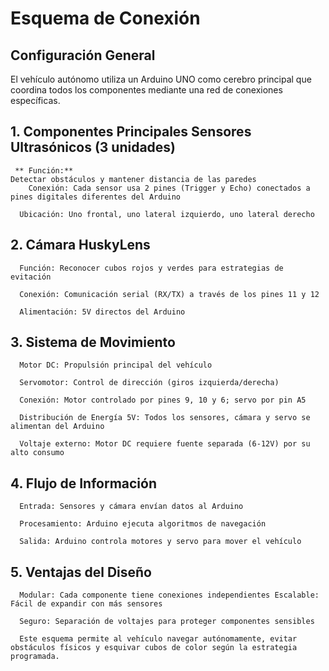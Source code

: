# Esquema de Conexión 

## Configuración General 

El vehículo autónomo utiliza un Arduino UNO como cerebro principal que coordina todos los componentes mediante una red de conexiones específicas. 

## 1.	Componentes Principales Sensores Ultrasónicos (3 unidades) 
     ** Función:**  
	Detectar obstáculos y mantener distancia de las paredes 
      	Conexión: Cada sensor usa 2 pines (Trigger y Echo) conectados a pines digitales diferentes del Arduino 

      Ubicación: Uno frontal, uno lateral izquierdo, uno lateral derecho 

## 2.	Cámara HuskyLens 

      Función: Reconocer cubos rojos y verdes para estrategias de evitación 

      Conexión: Comunicación serial (RX/TX) a través de los pines 11 y 12 

      Alimentación: 5V directos del Arduino 

## 3.	Sistema de Movimiento 

      Motor DC: Propulsión principal del vehículo

      Servomotor: Control de dirección (giros izquierda/derecha) 

      Conexión: Motor controlado por pines 9, 10 y 6; servo por pin A5 

      Distribución de Energía 5V: Todos los sensores, cámara y servo se alimentan del Arduino 

      Voltaje externo: Motor DC requiere fuente separada (6-12V) por su alto consumo

## 4.	 Flujo de Información 

      Entrada: Sensores y cámara envían datos al Arduino 

      Procesamiento: Arduino ejecuta algoritmos de navegación 

      Salida: Arduino controla motores y servo para mover el vehículo 

## 5.	Ventajas del Diseño 

      Modular: Cada componente tiene conexiones independientes Escalable: Fácil de expandir con más sensores 

      Seguro: Separación de voltajes para proteger componentes sensibles 

      Este esquema permite al vehículo navegar autónomamente, evitar obstáculos físicos y esquivar cubos de color según la estrategia programada.
